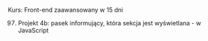 Kurs: Front-end zaawansowany w 15 dni

97. Projekt 4b: pasek informujący, która sekcja jest wyświetlana - w JavaScript